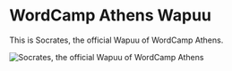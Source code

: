 # WordCamp Athens Wapuu

This is Socrates, the official Wapuu of WordCamp Athens.

![Socrates, the official Wapuu of WordCamp Athens](https://raw.githubusercontent.com/wpgreece/wapuu/master/wapuu.png)
